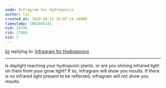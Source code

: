 ```yaml
---
node: Infragram for Hydroponics
author: liz
created_at: 2020-10-13 16:07:21 +0000
timestamp: 1602605241
nid: 24745
cid: 27466
uid: 7
---
```




[liz](../profile/liz) replying to: [Infragram for Hydroponics](../notes/hendrik_hagala/10-13-2020/infragram-for-hydroponics)

----
Is daylight reaching your hydroponic plants, or are you shining infrared light on them from your grow light? If so, infragram will show you results. If there is no infrared light present to be reflected, infragram will not show you results. 